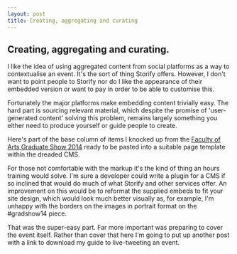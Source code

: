 ```yaml
---
layout: post
title: Creating, aggregating and curating
---
```


## Creating, aggregating and curating.

I like the idea of using aggregated content from social platforms as a way to contextualise an event. It's the sort of thing Storify offers. However, I don't want to point people to Storify nor do I like the appearance of their embedded version or want to pay in order to be able to customise this. 

Fortunately the major platforms make embedding content trivially easy. The hard part is sourcing relevant material, which despite the promise of 'user-generated content' solving this problem, remains largely something you either need to produce yourself or guide people to create.

Here's part of the base column of items I knocked up from the [Faculty of Arts Graduate Show 2014](http://markhigginson.co.uk/pages/gradshow14_test.html) ready to be pasted into a suitable page template within the dreaded CMS.

For those not comfortable with the markup it's the kind of thing an hours training would solve. I'm sure a developer could write a plugin for a CMS if so inclined that would do much of what Storify and other services offer. An improvement on this would be to reformat the supplied embeds to fit your site design, which would look much better visually as, for example, I'm unhappy with the borders on the images in portrait format on the #gradshow14 piece.

That was the super-easy part. Far more important was preparing to cover the event itself. Rather than cover that here I'm going to put up another post with a link to download my guide to live-tweeting an event.